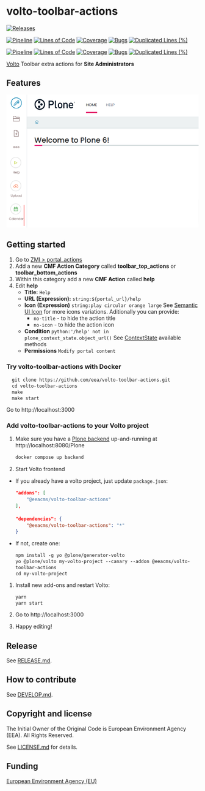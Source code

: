 # volto-toolbar-actions

[![Releases](https://img.shields.io/github/v/release/eea/volto-toolbar-actions)](https://github.com/eea/volto-toolbar-actions/releases)

[![Pipeline](https://ci.eionet.europa.eu/buildStatus/icon?job=volto-addons%2Fvolto-toolbar-actions%2Fmaster&subject=master)](https://ci.eionet.europa.eu/view/Github/job/volto-addons/job/volto-toolbar-actions/job/master/display/redirect)
[![Lines of Code](https://sonarqube.eea.europa.eu/api/project_badges/measure?project=volto-toolbar-actions-master&metric=ncloc)](https://sonarqube.eea.europa.eu/dashboard?id=volto-toolbar-actions-master)
[![Coverage](https://sonarqube.eea.europa.eu/api/project_badges/measure?project=volto-toolbar-actions-master&metric=coverage)](https://sonarqube.eea.europa.eu/dashboard?id=volto-toolbar-actions-master)
[![Bugs](https://sonarqube.eea.europa.eu/api/project_badges/measure?project=volto-toolbar-actions-master&metric=bugs)](https://sonarqube.eea.europa.eu/dashboard?id=volto-toolbar-actions-master)
[![Duplicated Lines (%)](https://sonarqube.eea.europa.eu/api/project_badges/measure?project=volto-toolbar-actions-master&metric=duplicated_lines_density)](https://sonarqube.eea.europa.eu/dashboard?id=volto-toolbar-actions-master)

[![Pipeline](https://ci.eionet.europa.eu/buildStatus/icon?job=volto-addons%2Fvolto-toolbar-actions%2Fdevelop&subject=develop)](https://ci.eionet.europa.eu/view/Github/job/volto-addons/job/volto-toolbar-actions/job/develop/display/redirect)
[![Lines of Code](https://sonarqube.eea.europa.eu/api/project_badges/measure?project=volto-toolbar-actions-develop&metric=ncloc)](https://sonarqube.eea.europa.eu/dashboard?id=volto-toolbar-actions-develop)
[![Coverage](https://sonarqube.eea.europa.eu/api/project_badges/measure?project=volto-toolbar-actions-develop&metric=coverage)](https://sonarqube.eea.europa.eu/dashboard?id=volto-toolbar-actions-develop)
[![Bugs](https://sonarqube.eea.europa.eu/api/project_badges/measure?project=volto-toolbar-actions-develop&metric=bugs)](https://sonarqube.eea.europa.eu/dashboard?id=volto-toolbar-actions-develop)
[![Duplicated Lines (%)](https://sonarqube.eea.europa.eu/api/project_badges/measure?project=volto-toolbar-actions-develop&metric=duplicated_lines_density)](https://sonarqube.eea.europa.eu/dashboard?id=volto-toolbar-actions-develop)


[Volto](https://github.com/plone/volto) Toolbar extra actions for **Site Administrators**

## Features

![Toolbar Actions](https://github.com/eea/volto-toolbar-actions/raw/develop/docs/toolbar-actions.png)

## Getting started

1. Go to [ZMI > portal_actions](http://localhost:8080/Plone/portal_actions/manage_main)
1. Add a new **CMF Action Category** called **toolbar_top_actions** or **toolbar_bottom_actions**
1. Within this category add a new **CMF Action** called **help**
1. Edit **help**
   * **Title:** `Help`
   * **URL (Expression):** `string:${portal_url}/help`
   * **Icon (Expression)** `string:play circular orange large` See [Semantic UI Icon](https://react.semantic-ui.com/elements/icon/) for more icons variations. Aditionally you can provide:
     * `no-title` - to hide the action title
     * `no-icon` - to hide the action icon
   * **Condition** `python:'/help' not in plone_context_state.object_url()` See [ContextState](https://github.com/plone/plone.app.layout/blob/master/plone/app/layout/globals/context.py#L31) available methods
   * **Permissions** `Modify portal content`

### Try volto-toolbar-actions with Docker

      git clone https://github.com/eea/volto-toolbar-actions.git
      cd volto-toolbar-actions
      make
      make start

Go to http://localhost:3000

### Add volto-toolbar-actions to your Volto project

1. Make sure you have a [Plone backend](https://plone.org/download) up-and-running at http://localhost:8080/Plone

   ```Bash
   docker compose up backend
   ```

1. Start Volto frontend

* If you already have a volto project, just update `package.json`:

   ```JSON
   "addons": [
       "@eeacms/volto-toolbar-actions"
   ],

   "dependencies": {
       "@eeacms/volto-toolbar-actions": "*"
   }
   ```

* If not, create one:

   ```
   npm install -g yo @plone/generator-volto
   yo @plone/volto my-volto-project --canary --addon @eeacms/volto-toolbar-actions
   cd my-volto-project
   ```

1. Install new add-ons and restart Volto:

   ```
   yarn
   yarn start
   ```

1. Go to http://localhost:3000

1. Happy editing!

## Release

See [RELEASE.md](https://github.com/eea/volto-toolbar-actions/blob/master/RELEASE.md).

## How to contribute

See [DEVELOP.md](https://github.com/eea/volto-toolbar-actions/blob/master/DEVELOP.md).

## Copyright and license

The Initial Owner of the Original Code is European Environment Agency (EEA).
All Rights Reserved.

See [LICENSE.md](https://github.com/eea/volto-toolbar-actions/blob/master/LICENSE.md) for details.

## Funding

[European Environment Agency (EU)](http://eea.europa.eu)
